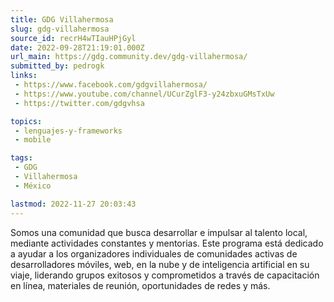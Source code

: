 ```yaml
---
title: GDG Villahermosa
slug: gdg-villahermosa
source_id: recrH4wTIauHPjGyl
date: 2022-09-28T21:19:01.000Z
url_main: https://gdg.community.dev/gdg-villahermosa/
submitted_by: pedrogk
links: 
 - https://www.facebook.com/gdgvillahermosa/
 - https://www.youtube.com/channel/UCurZglF3-y24zbxuGMsTxUw
 - https://twitter.com/gdgvhsa

topics: 
 - lenguajes-y-frameworks
 - mobile

tags: 
 - GDG
 - Villahermosa
 - México

lastmod: 2022-11-27 20:03:43
---
```


Somos una comunidad que busca desarrollar e impulsar al talento local, mediante actividades constantes y mentorias. Este programa está dedicado a ayudar a los organizadores individuales de comunidades activas de desarrolladores móviles, web, en la nube y de inteligencia artificial en su viaje, liderando grupos exitosos y comprometidos a través de capacitación en línea, materiales de reunión, oportunidades de redes y más. 
